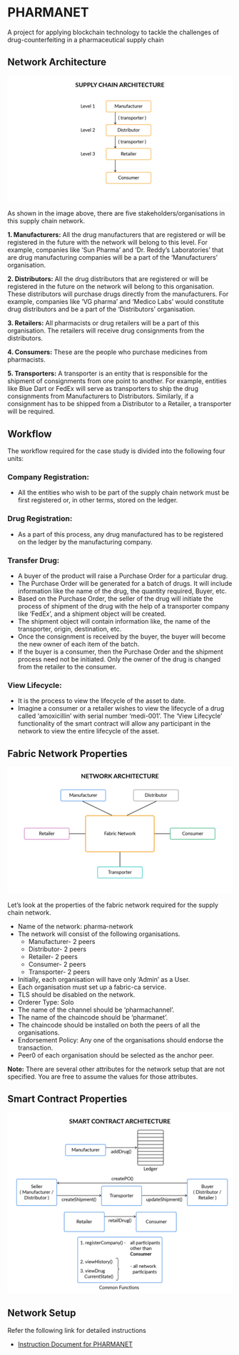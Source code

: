 # PHARMANET
A project for applying blockchain technology to tackle the challenges of drug-counterfeiting in a pharmaceutical supply chain

## Network Architecture

![](images/Network_Blueprint.png)


As shown in the image above, there are five stakeholders/organisations in this supply chain network.

 

**1. Manufacturers:** All the drug manufacturers that are registered or will be registered in the future with the network will belong to this level. For example, companies like ‘Sun Pharma’ and ‘Dr. Reddy’s Laboratories’ that are drug manufacturing companies will be a part of the ‘Manufacturers’ organisation.

 

**2. Distributors:** All the drug distributors that are registered or will be registered in the future on the network will belong to this organisation. These distributors will purchase drugs directly from the manufacturers. For example, companies like ‘VG pharma’ and ‘Medico Labs’ would constitute drug distributors and be a part of the ‘Distributors’ organisation.

 

**3. Retailers:** All pharmacists or drug retailers will be a part of this organisation. The retailers will receive drug consignments from the distributors. 

 

**4. Consumers:** These are the people who purchase medicines from pharmacists. 

 

**5. Transporters:** A transporter is an entity that is responsible for the shipment of consignments from one point to another. For example, entities like Blue Dart or FedEx will serve as transporters to ship the drug consignments from Manufacturers to Distributors. Similarly, if a consignment has to be shipped from a Distributor to a Retailer, a transporter will be required. 


## Workflow
The workflow required for the case study is divided into the following four units:

 

### Company Registration: 
-   All the entities who wish to be part of the supply chain network must be first registered or, in other terms, stored on the ledger. 
### Drug Registration:
-   As a part of this process, any drug manufactured has to be registered on the ledger by the manufacturing company. 
### Transfer Drug:
-   A buyer of the product will raise a Purchase Order for a particular drug.
-   The Purchase Order will be generated for a batch of drugs. It will include information like the name of the drug, the quantity required, Buyer, etc.
-   Based on the Purchase Order, the seller of the drug will initiate the process of shipment of the drug with the help of a transporter company like ‘FedEx’, and a shipment object will be created.
-   The shipment object will contain information like, the name of the transporter, origin, destination, etc.
-   Once the consignment is received by the buyer, the buyer will become the new owner of each item of the batch. 
-   If the buyer is a consumer, then the Purchase Order and the shipment process need not be initiated. Only the owner of the drug is changed from the retailer to the consumer. 
### View Lifecycle: 
-   It is the process to view the lifecycle of the asset to date. 
-   Imagine a consumer or a retailer wishes to view the lifecycle of a drug called ‘amoxicillin’ with serial number ‘medi-001’. The ‘View Lifecycle’ functionality of the smart contract will allow any participant in the network to view the entire lifecycle of the asset.


## Fabric Network Properties

![](images/Network_Architecture.png)

Let’s look at the properties of the fabric network required for the supply chain network.

-   Name of the network: pharma-network
-   The network will consist of the following organisations.
    -   Manufacturer- 2 peers
    -   Distributor-  2 peers
    -   Retailer- 2 peers
    -   Consumer- 2 peers
    -   Transporter- 2 peers
-   Initially, each organisation will have only ‘Admin’ as a User.
-   Each organisation must set up a fabric-ca service.
-   TLS should be disabled on the network.
-   Orderer Type: Solo
-   The name of the channel should be ‘pharmachannel’.
-   The name of the chaincode should be ‘pharmanet’.
-   The chaincode should be installed on both the peers of all the organisations.
-   Endorsement Policy: Any one of the organisations should endorse the transaction.
-   Peer0 of each organisation should be selected as the anchor peer.
 

**Note:** There are several other attributes for the network setup that are not specified. You are free to assume the values for those attributes.

## Smart Contract Properties
![](images/Smart_Contract_Flow.png)

## Network Setup

Refer the following link for detailed instructions 
 - [Instruction Document for PHARMANET](https://docs.google.com/document/d/1Z9AfCGvm5rW2UMn9BAP5n77XSj1F8h196QOy5CwW6Vg/edit?usp=sharing)
